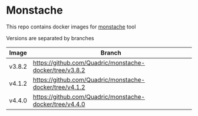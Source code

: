 # Monstache

This repo contains docker images for [monstache](https://rwynn.github.io/monstache-site/) tool

Versions are separated by branches

| Image | Branch |
|-------|--------|
| v3.8.2 | https://github.com/Quadric/monstache-docker/tree/v3.8.2 |
| v4.1.2 | https://github.com/Quadric/monstache-docker/tree/v4.1.2 |
| v4.4.0 | https://github.com/Quadric/monstache-docker/tree/v4.4.0 |
